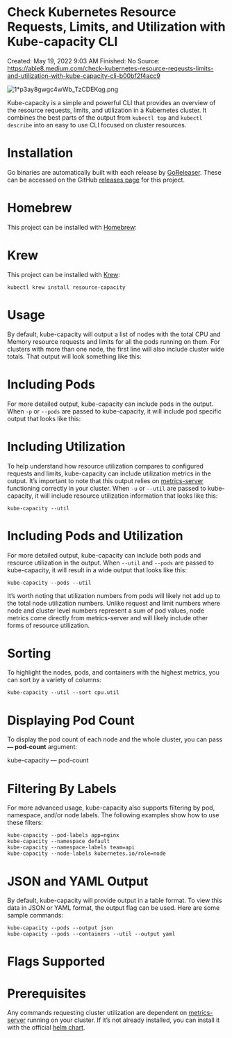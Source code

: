 # Check Kubernetes Resource Requests, Limits, and Utilization with Kube-capacity CLI

Created: May 19, 2022 9:03 AM
Finished: No
Source: https://able8.medium.com/check-kubernetes-resource-reqeusts-limits-and-utilization-with-kube-capacity-cli-b00bf2f4acc9

![1*p3ay8gwgc4wWb_TzCDEKqg.png](Check%20Kubernetes%20Resource%20Requests,%20Limits,%20and%20Ut%200788b3a5f79c42f195f83a3097a30ffe/1p3ay8gwgc4wWb_TzCDEKqg.png)

Kube-capacity is a simple and powerful CLI that provides an overview of the resource requests, limits, and utilization in a Kubernetes cluster. It combines the best parts of the output from `kubectl top` and `kubectl describe` into an easy to use CLI focused on cluster resources.

# Installation

Go binaries are automatically built with each release by [GoReleaser](https://github.com/goreleaser/goreleaser). These can be accessed on the GitHub [releases page](https://github.com/robscott/kube-capacity/releases) for this project.

# Homebrew

This project can be installed with [Homebrew](https://brew.sh/):

# Krew

This project can be installed with [Krew](https://github.com/GoogleContainerTools/krew):

```
kubectl krew install resource-capacity
```

# Usage

By default, kube-capacity will output a list of nodes with the total CPU and Memory resource requests and limits for all the pods running on them. For clusters with more than one node, the first line will also include cluster wide totals. That output will look something like this:

# Including Pods

For more detailed output, kube-capacity can include pods in the output. When `-p` or `--pods` are passed to kube-capacity, it will include pod specific output that looks like this:

# Including Utilization

To help understand how resource utilization compares to configured requests and limits, kube-capacity can include utilization metrics in the output. It’s important to note that this output relies on [metrics-server](https://github.com/kubernetes-incubator/metrics-server) functioning correctly in your cluster. When `-u` or `--util` are passed to kube-capacity, it will include resource utilization information that looks like this:

`kube-capacity --util`

# Including Pods and Utilization

For more detailed output, kube-capacity can include both pods and resource utilization in the output. When `--util` and `--pods` are passed to kube-capacity, it will result in a wide output that looks like this:

`kube-capacity --pods --util`

It’s worth noting that utilization numbers from pods will likely not add up to the total node utilization numbers. Unlike request and limit numbers where node and cluster level numbers represent a sum of pod values, node metrics come directly from metrics-server and will likely include other forms of resource utilization.

# Sorting

To highlight the nodes, pods, and containers with the highest metrics, you can sort by a variety of columns:

`kube-capacity --util --sort cpu.util`

# Displaying Pod Count

To display the pod count of each node and the whole cluster, you can pass **— pod-count** argument:

kube-capacity — pod-count

# Filtering By Labels

For more advanced usage, kube-capacity also supports filtering by pod, namespace, and/or node labels. The following examples show how to use these filters:

```
kube-capacity --pod-labels app=nginx
kube-capacity --namespace default
kube-capacity --namespace-labels team=api
kube-capacity --node-labels kubernetes.io/role=node
```

# JSON and YAML Output

By default, kube-capacity will provide output in a table format. To view this data in JSON or YAML format, the output flag can be used. Here are some sample commands:

```
kube-capacity --pods --output json
kube-capacity --pods --containers --util --output yaml
```

# Flags Supported

# Prerequisites

Any commands requesting cluster utilization are dependent on [metrics-server](https://github.com/kubernetes-incubator/metrics-server) running on your cluster. If it’s not already installed, you can install it with the official [helm chart](https://github.com/helm/charts/tree/master/stable/metrics-server).